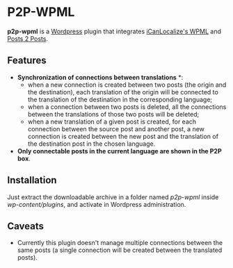 P2P-WPML
========

**p2p-wpml** is a [Wordpress](http://wordpress.org/) plugin that integrates [iCanLocalize's WPML](http://wpml.org/) and [Posts 2 Posts](http://scribu.net/wordpress/posts-to-posts).

Features
--------

* **Synchronization of connections between translations** *:
	* when a new connection is created between two posts (the origin and the destination), each translation of the origin will be connected to the translation of the destination in the corresponding language;
	* when a connection between two posts is deleted, all the connections between the translations of those two posts will be deleted;
	* when a new translation of a given post is created, for each connection between the source post and another post, a new connection is created between the new post and the translation of the destination post in the chosen language.
* **Only connectable posts in the current language are shown in the P2P box**.

Installation
------------

Just extract the downloadable archive in a folder named *p2p-wpml* inside *wp-content/plugins*, and activate in Wordpress administration.

Caveats
-------

* Currently this plugin doesn't manage multiple connections between the same posts (a single connection will be created between the translated posts).
